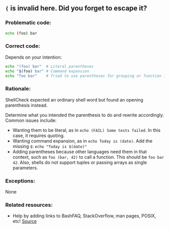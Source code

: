 ## `(` is invalid here. Did you forget to escape it?

### Problematic code:

```sh
echo (foo) bar
```

### Correct code:

Depends on your intention:

```sh
echo "(foo) bar"  # Literal parentheses
echo "$(foo) bar" # Command expansion
echo "foo bar"    # Tried to use parentheses for grouping or function invocation
```

### Rationale:

ShellCheck expected an ordinary shell word but found an opening parenthesis instead.

Determine what you intended the parenthesis to do and rewrite accordingly. Common issues include:

* Wanting them to be literal, as in `echo (FAIL) Some tests failed`. In this case, it requires quoting.
* Wanting command expansion, as in `echo Today is (date)`. Add the missing `$`: `echo "Today is $(date)"`
* Adding parentheses because other languages need them in that context, such as `foo (bar, 42)` to call a function. This should be `foo bar 42`. Also, shells do not support tuples or passing arrays as single parameters.

### Exceptions:

None

### Related resources:

* Help by adding links to BashFAQ, StackOverflow, man pages, POSIX, etc!
[Source](https://github.com/koalaman/shellcheck/wiki/SC1036)

